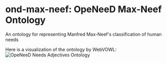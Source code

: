 # ond-max-neef: OpeNeeD Max-Neef Ontology
An ontology for representing Manfred Max-Neef's classification of human needs


Here is a visualization of the ontology by WebVOWL:
![OpeNeeD Needs Adjectives Ontology](https://cdn.rawgit.com/openeed/ond-max-neef/master/ond-max-neef.svg)
